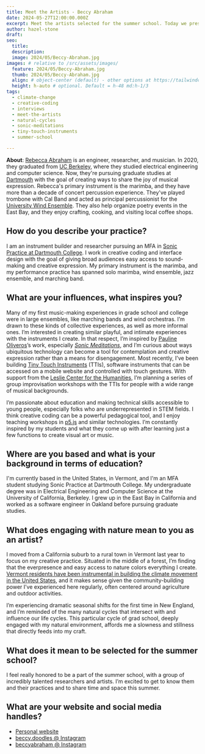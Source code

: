 ```yaml
---
title: Meet the Artists - Beccy Abraham
date: 2024-05-27T12:00:00.000Z
excerpt: Meet the artists selected for the summer school. Today we present the work of Beccy Abraham.
author: hazel-stone
draft: 
seo:
  title:
  description:
  image: 2024/05/Beccy-Abraham.jpg
images: # relative to /src/assets/images/
  feature: 2024/05/Beccy-Abraham.jpg
  thumb: 2024/05/Beccy-Abraham.jpg
  align: # object-center (default) - other options at https://tailwindcss.com/docs/object-position
  height: h-auto # optional. Default = h-48 md:h-1/3
tags:
  - climate-change
  - creative-coding
  - interviews
  - meet-the-artists
  - natural-cycles
  - sonic-meditations
  - tiny-touch-instruments
  - summer-school

---
```


**About**: [Rebecca Abraham](https://beccyabraham.com/) is an engineer, researcher, and musician. In 2020, they graduated from [UC Berkeley](https://eecs.berkeley.edu/), where they studied electrical engineering and computer science. Now, they're pursuing graduate studies at [Dartmouth](https://music.dartmouth.edu/graduate) with the goal of creating ways to share the joy of musical expression. Rebecca's primary instrument is the marimba, and they have more than a decade of concert percussion experience. They've played trombone with Cal Band and acted as principal percussionist for the [University Wind Ensemble](https://music.berkeley.edu/performance-opportunities/windensemble/). They also help organize poetry events in the East Bay, and they enjoy crafting, cooking, and visiting local coffee shops.


## How do you describe your practice?

I am an instrument builder and researcher pursuing an MFA in [Sonic Practice at Dartmouth College](https://music.dartmouth.edu/graduate). I work in creative coding and interface design with the goal of giving broad audiences easy access to sound-making and creative expression. My primary instrument is the marimba, and my performance practice has spanned solo marimba, wind ensemble, jazz ensemble, and marching band.


## What are your influences, what inspires you?

Many of my first music-making experiences in grade school and college were in large ensembles, like marching bands and wind orchestras. I’m drawn to these kinds of collective experiences, as well as more informal ones. I’m interested in creating similar playful, and intimate experiences with the instruments I create. In that respect, I’m inspired by [Pauline Oliveros](https://en.wikipedia.org/wiki/Pauline_Oliveros)’s work, especially *[Sonic Meditations](https://www.soundportraits.info/wp-content/uploads/2019/06/Oliveros_Pauline_Sonic_Meditations_1974.pdf)*, and I’m curious about ways ubiquitous technology can become a tool for contemplation and creative expression rather than a means for disengagement. Most recently, I’ve been building [Tiny Touch Instruments](https://github.com/beccyabraham/tiny-touch-instruments) (TTIs), software instruments that can be accessed on a mobile website and controlled with touch gestures. With support from the [Leslie Center for the Humanities](https://leslie.dartmouth.edu/), I’m planning a series of group improvisation workshops with the TTIs for people with a wide range of musical backgrounds.

I’m passionate about education and making technical skills accessible to young people, especially folks who are underrepresented in STEM fields. I think creative coding can be a powerful pedagogical tool, and I enjoy teaching workshops in [p5.js](https://p5js.org/) and similar technologies. I’m constantly inspired by my students and what they come up with after learning just a few functions to create visual art or music.

## Where are you based and what is your background in terms of education?

I'm currently based in the United States, in Vermont, and I'm an MFA student studying Sonic Practice at Dartmouth College. My undergraduate degree was in Electrical Engineering and Computer Science at the University of California, Berkeley. I grew up in the East Bay in California and worked as a software engineer in Oakland before pursuing graduate studies.

## What does engaging with nature mean to you as an artist?

I moved from a California suburb to a rural town in Vermont last year to focus on my creative practice. Situated in the middle of a forest, I’m finding that the everpresence and easy access to nature colors everything I create. [Vermont residents have been instrumental in building the climate movement in the United States](https://climatechange.vermont.gov/about), and it makes sense given the community-building power I’ve experienced here regularly, often centered around agriculture and outdoor activities.

I’m experiencing dramatic seasonal shifts for the first time in New England, and I’m reminded of the many natural cycles that intersect with and influence our life cycles. This particular cycle of grad school, deeply engaged with my natural environment, affords me a slowness and stillness that directly feeds into my craft.

## What does it mean to be selected for the summer school?

I feel really honored to be a part of the summer school, with a group of incredibly talented researchers and artists. I’m excited to get to know them and their practices and to share time and space this summer.

## What are your website and social media handles?

* [Personal website](https://beccyabraham.com/)
* [beccy.doodles @ Instagram](https://www.instagram.com/beccy.doodles/)
* [beccyabraham @ Instagram](https://www.instagram.com/beccyabraham/)
